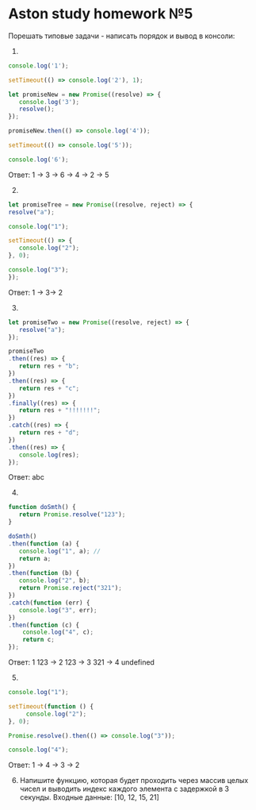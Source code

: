 # Aston study homework №5

Порешать типовые задачи - написать порядок и вывод в консоли: 

1) 
```js
console.log('1');

setTimeout(() => console.log('2'), 1);

let promiseNew = new Promise((resolve) => {
   console.log('3');
   resolve();
});

promiseNew.then(() => console.log('4'));

setTimeout(() => console.log('5'));

console.log('6');
```

Ответ:
1 -> 3 -> 6 -> 4 -> 2 -> 5

2)
```js
let promiseTree = new Promise((resolve, reject) => {
resolve("a");

console.log("1");

setTimeout(() => {
   console.log("2");
}, 0);

console.log("3");
});
```

Ответ:
1 -> 3-> 2

3)
```js
let promiseTwo = new Promise((resolve, reject) => {
   resolve("a");
});

promiseTwo
.then((res) => {
   return res + "b";
})
.then((res) => {
   return res + "с";
})
.finally((res) => {
   return res + "!!!!!!!";
})
.catch((res) => {
   return res + "d";
})
.then((res) => {
   console.log(res);
});
```

Ответ:
abc

4)
```js
function doSmth() {
   return Promise.resolve("123");
}

doSmth()
.then(function (a) {
   console.log("1", a); //
   return a;
})
.then(function (b) {
   console.log("2", b);
   return Promise.reject("321");
})
.catch(function (err) {
   console.log("3", err);
})
.then(function (c) {
    console.log("4", c);
    return c;
});
```

Ответ:
1 123 -> 2  123 -> 3 321 -> 4 undefined

5)
```js
console.log("1");

setTimeout(function () {
     console.log("2");
}, 0);

Promise.resolve().then(() => console.log("3"));

console.log("4");
```

Ответ:
1 -> 4 -> 3 -> 2

6) Напишите функцию, которая будет проходить через массив целых чисел и выводить индекс каждого элемента с задержкой в 3 секунды.
Входные данные: [10, 12, 15, 21]